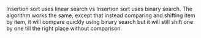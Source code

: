 Insertion sort uses linear search vs Insertion sort uses binary search. 
The algorithm works the same, except that instead comparing and shifting item by item, it will compare quickly using binary search but it will still shift one by one till the right place without comparison.